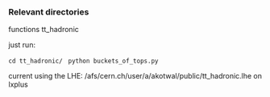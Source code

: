 ### Relevant directories
functions 
tt_hadronic

just run:

`
cd tt_hadronic/ 
`
`
python buckets_of_tops.py `


current using the LHE: 
/afs/cern.ch/user/a/akotwal/public/tt_hadronic.lhe on lxplus
